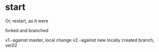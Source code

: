 # start
Or, restart, as it were

forked and branched

v1.-against master, local change
v2.-against new locally created branch, ver02